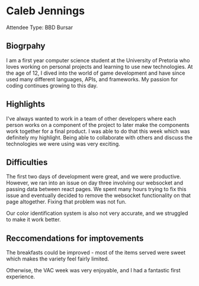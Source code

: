 # Caleb Jennings

Attendee Type: BBD Bursar

## Biogrpahy

I am a first year computer science student at the University of Pretoria who loves working on personal projects and learning to use new technologies. At the age of 12, I dived into the world of game development and have since used many different languages, APIs, and frameworks. My passion for coding continues growing to this day.

## Highlights

I've always wanted to work in a team of other developers where each person works on a component of the project to later make the components work together for a final product. I was able to do that this week which was definitely my highlight. Being able to collaborate with others and discuss the technologies we were using was very exciting.

## Difficulties

The first two days of development were great, and we were productive. However, we ran into an issue on day three involving our websocket and passing data between react pages. We spent many hours trying to fix this issue and eventually decided to remove the websocket functionality on that page altogether. Fixing that problem was not fun.

Our color identification system is also not very accurate, and we struggled to make it work better.

## Reccomendations for imptovements

The breakfasts could be improved - most of the items served were sweet which makes the variety feel fairly limited.

Otherwise, the VAC week was very enjoyable, and I had a fantastic first experience.